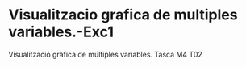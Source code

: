 # Visualitzacio grafica de multiples variables.-Exc1
Visualització gràfica de múltiples variables. Tasca M4 T02
